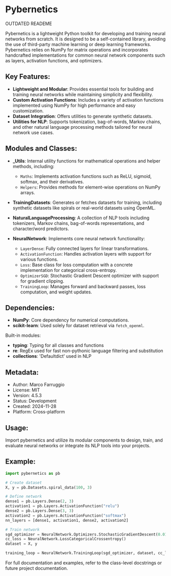 Pybernetics
=====

OUTDATED READEME

Pybernetics is a lightweight Python toolkit for developing and training neural networks from scratch. 
It is designed to be a self-contained library, avoiding the use of third-party machine learning 
or deep learning frameworks. Pybernetics relies on NumPy for matrix operations and incorporates 
handcrafted implementations for common neural network components such as layers, activation functions, 
and optimizers.

Key Features:
-------------
- **Lightweight and Modular**: Provides essential tools for building and training neural networks 
  while maintaining simplicity and flexibility.
- **Custom Activation Functions**: Includes a variety of activation functions implemented using NumPy 
  for high performance and easy customization.
- **Dataset Integration**: Offers utilities to generate synthetic datasets.
- **Utilities for NLP**: Supports tokenization, bag-of-words, Markov chains, and other natural 
  language processing methods tailored for neural network use cases.

Modules and Classes:
--------------------
- **_Utils**: Internal utility functions for mathematical operations and helper methods, including:
  - `Maths`: Implements activation functions such as ReLU, sigmoid, softmax, and their derivatives.
  - `Helpers`: Provides methods for element-wise operations on NumPy arrays.

- **TrainingDatasets**: Generates or fetches datasets for training, including synthetic datasets 
  like spirals or real-world datasets using OpenML.

- **NaturalLanguageProcessing**: A collection of NLP tools including tokenizers, Markov chains, 
  bag-of-words representations, and character/word predictors.

- **NeuralNetwork**: Implements core neural network functionality:
  - `LayerDense`: Fully connected layers for linear transformations.
  - `ActivationFunction`: Handles activation layers with support for various functions.
  - `Loss`: Base class for loss computation with a concrete implementation for categorical cross-entropy.
  - `OptimizerSGD`: Stochastic Gradient Descent optimizer with support for gradient clipping.
  - `TrainingLoop`: Manages forward and backward passes, loss computation, and weight updates.

Dependencies:
-------------
- **NumPy**: Core dependency for numerical computations.
- **scikit-learn**: Used solely for dataset retrieval via `fetch_openml`.

Built-in modules:
- **typing**: Typing for all classes and functions
- **re**: RegEx used for fast non-pythonic language filtering and substitution
- **collections**: 'Defaultdict' used in NLP

Metadata:
---------
- Author: Marco Farruggio
- License: MIT
- Version: 4.5.3
- Status: Development
- Created: 2024-11-28
- Platform: Cross-platform

Usage:
------
Import pybernetics and utilize its modular components to design, train, and evaluate neural networks 
or integrate its NLP tools into your projects.

Example:
--------
```python
import pybernetics as pb

# Create dataset
X, y = pb.Datasets.spiral_data(100, 3)

# Define network
dense1 = pb.Layers.Dense(2, 3)
activation1 = pb.Layers.ActivationFunction("relu")
dense2 = pb.Layers.Dense(3, 3)
activation2 = pb.Layers.ActivationFunction("softmax")
nn_layers = [dense1, activation1, dense2, activation2]

# Train network
sgd_optimizer = NeuralNetwork.Optimizers.StochasticGradientDescent(0.01)
cc_loss = NeuralNetwork.LossCategoricalCrossentropy()
dataset = X, y

training_loop = NeuralNetwork.TrainingLoop(sgd_optimizer, dataset, cc_loss, nn_layers, 2000)
```

For full documentation and examples, refer to the class-level docstrings or future project documentation.